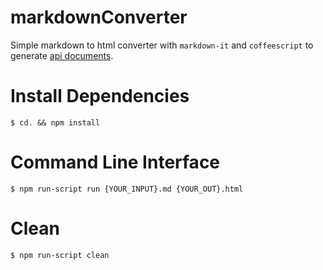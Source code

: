 # markdownConverter
Simple markdown to html converter with `markdown-it` and `coffeescript` to generate [api documents](http://api.diuit.com/doc/en/guideline.html#).


# Install Dependencies

```shell
$ cd. && npm install
```

# Command Line Interface

```shell
$ npm run-script run {YOUR_INPUT}.md {YOUR_OUT}.html
```

# Clean

```shell
$ npm run-script clean
```
